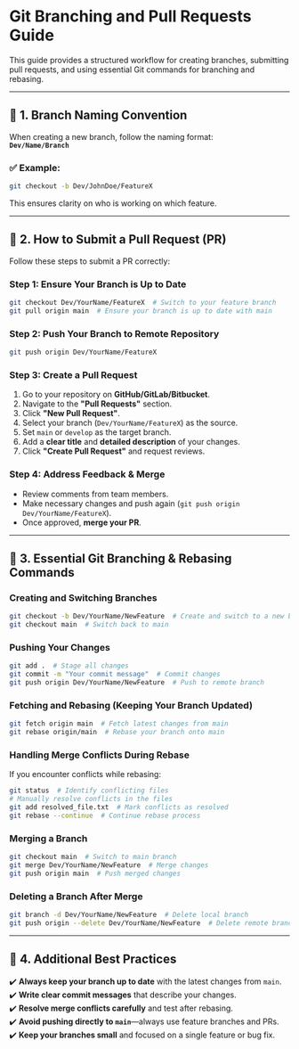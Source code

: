 # Git Branching and Pull Requests Guide

This guide provides a structured workflow for creating branches, submitting pull requests, and using essential Git commands for branching and rebasing.

---

## 📌 1. Branch Naming Convention
When creating a new branch, follow the naming format:  
**`Dev/Name/Branch`**  

### ✅ Example:
```bash
git checkout -b Dev/JohnDoe/FeatureX
```
This ensures clarity on who is working on which feature.

---

## 🚀 2. How to Submit a Pull Request (PR)

Follow these steps to submit a PR correctly:

### **Step 1: Ensure Your Branch is Up to Date**
```bash
git checkout Dev/YourName/FeatureX  # Switch to your feature branch
git pull origin main  # Ensure your branch is up to date with main
```

### **Step 2: Push Your Branch to Remote Repository**
```bash
git push origin Dev/YourName/FeatureX
```

### **Step 3: Create a Pull Request**
1. Go to your repository on **GitHub/GitLab/Bitbucket**.
2. Navigate to the **"Pull Requests"** section.
3. Click **"New Pull Request"**.
4. Select your branch (`Dev/YourName/FeatureX`) as the source.
5. Set `main` or `develop` as the target branch.
6. Add a **clear title** and **detailed description** of your changes.
7. Click **"Create Pull Request"** and request reviews.

### **Step 4: Address Feedback & Merge**
- Review comments from team members.
- Make necessary changes and push again (`git push origin Dev/YourName/FeatureX`).
- Once approved, **merge your PR**.

---

## 🔀 3. Essential Git Branching & Rebasing Commands

### **Creating and Switching Branches**
```bash
git checkout -b Dev/YourName/NewFeature  # Create and switch to a new branch
git checkout main  # Switch back to main
```

### **Pushing Your Changes**
```bash
git add .  # Stage all changes
git commit -m "Your commit message"  # Commit changes
git push origin Dev/YourName/NewFeature  # Push to remote branch
```

### **Fetching and Rebasing (Keeping Your Branch Updated)**
```bash
git fetch origin main  # Fetch latest changes from main
git rebase origin/main  # Rebase your branch onto main
```

### **Handling Merge Conflicts During Rebase**
If you encounter conflicts while rebasing:
```bash
git status  # Identify conflicting files
# Manually resolve conflicts in the files
git add resolved_file.txt  # Mark conflicts as resolved
git rebase --continue  # Continue rebase process
```

### **Merging a Branch**
```bash
git checkout main  # Switch to main branch
git merge Dev/YourName/NewFeature  # Merge changes
git push origin main  # Push merged changes
```

### **Deleting a Branch After Merge**
```bash
git branch -d Dev/YourName/NewFeature  # Delete local branch
git push origin --delete Dev/YourName/NewFeature  # Delete remote branch
```

---

## 🎯 4. Additional Best Practices

✔️ **Always keep your branch up to date** with the latest changes from `main`.  
✔️ **Write clear commit messages** that describe your changes.  
✔️ **Resolve merge conflicts carefully** and test after rebasing.  
✔️ **Avoid pushing directly to `main`**—always use feature branches and PRs.  
✔️ **Keep your branches small** and focused on a single feature or bug fix.  
